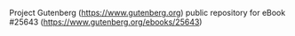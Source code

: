 Project Gutenberg (https://www.gutenberg.org) public repository for eBook #25643 (https://www.gutenberg.org/ebooks/25643)
